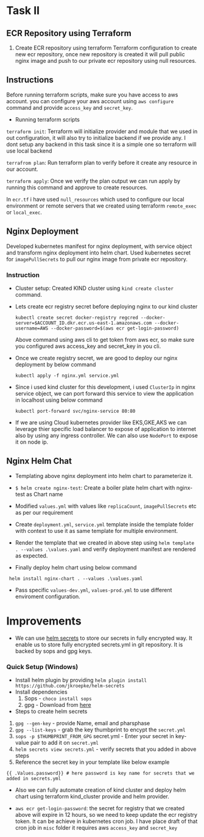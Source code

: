 # Task II
## ECR Repository using Terraform
1) Create ECR repository using terraform
    Terraform configuration to create new ecr repository, once new repository is created it will pull public nginx image and push to our private ecr repository using null resources.

## Instructions
Before running terraform scripts, make sure you have access to aws account. you can configure your aws account using `aws configure` command and provide `access_key` and `secret_key`.

* Running terraform scripts

`terraform init`: Terraform will initialize provider and module that we used in out configuration, it will also try to initialize backend if we provide any. I dont setup any backend in this task since it is a simple one so terraform will use local backend

`terrafrom plan`: Run terraform plan to verify before it create any resource in our account.

`terraform apply`: Once we verify the plan output we can run apply by running this command and approve to create resources.

In `ecr.tf` i have used `null_resources` which used to configure our local environment or remote servers that we created using terraform `remote_exec` or `local_exec`.

## Nginx Deployment
 Developed kubernetes manifest for nginx deployment, with service object and transform nginx deployment into helm chart. Used kubernetes secret for `imagePullSecrets` to pull our nginx image from private ecr repository.

### Instruction
* Cluster setup:
    Created KIND cluster using `kind create cluster` command.

* Lets create ecr registry secret before deploying nginx to our kind cluster

    ```
    kubectl create secret docker-registry regcred --docker-server=$ACCOUNT_ID.dkr.ecr.us-east-1.amazonaws.com --docker-username=AWS --docker-password=$(aws ecr get-login-password)
    ```
    Above command using aws cli to get token from aws ecr, so make sure you configured aws access_key and secret_key in you cli.

* Once we create registry secret, we are good to deploy our nginx deployment by below command
    ```
    kubectl apply -f nginx.yml service.yml
    ```
* Since i used kind cluster for this development, i used `ClusterIp` in nginx service object, we can port forward this service to view the application in localhost using below command
    ```
    kubectl port-forward svc/nginx-service 80:80
    ```
* If we are using Cloud kubernetes provider like EKS,GKE,AKS we can leverage thier specific load balancer to expose of application to internet also by using any ingress controller. We can also use `NodePort` to expose it on node ip.

## Nginx Helm Chat
* Templating above nginx deployment into helm chart to parameterize it.

* `$ helm create nginx-test`: Create a boiler plate helm chart with nginx-test as Chart name

* Modified `values.yml` with values like `replicaCount`, `imagePullSecrets` etc as per our requirement

* Create `deployment.yml`, `service.yml` template inside the template folder with context to use it as same template for multiple environment.

* Render the template that we created in above step using `helm template . --values .\values.yaml` and verify deployment manifest are rendered as expected.

* Finally deploy helm chart using below command
```
 helm install nginx-chart . --values .\values.yaml
```
* Pass specific `values-dev.yml`, `values-prod.yml` to use different enviroment configuration.

# Improvements

* We can use [helm secrets](https://github.com/jkroepke/helm-secrets) to store our secrets in fully encrypted way. It enable us to store fully encrypted secrets.yml in git repository. It is backed by sops and gpg keys.

### Quick Setup (Windows)
* Install helm plugin by providing `helm plugin install https://github.com/jkroepke/helm-secrets`
* Install dependencies 
    1) Sops - `choco install sops`
    2) gpg - Download from [here](https://www.gpg4win.org/get-gpg4win.html)
* Steps to create helm secrets
 1) `gpg --gen-key` - provide Name, email and pharsphase
 2) `gpg --list-keys` - grab the key thumbprint to encypt the `secret.yml`
 3) `sops -p $THUMBPRINT_FROM_GPG` secret.yml - Enter your secret in key-value pair to add it on `secret.yml`
 4) `helm secrets view secrets.yml` - verify secrets that you added in above steps
 5) Reference the secret key in your template like below example
 ```
 {{ .Values.password}} # here password is key name for secrets that we added in secrets.yml
 ```

* Also we can fully automate creation of kind cluster and deploy helm chart using terraform kind_cluster provide and helm provider.

* `aws ecr get-login-password`: the secret for registry that we created above will expire in 12 hours, so we need to keep update the ecr registry token. It can be achieve in kubernetes cron job. I have place draft of that cron job in `misc` folder it requires aws `access_key` and `secret_key`



